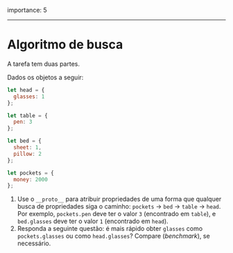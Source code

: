 importance: 5

---

# Algoritmo de busca

A tarefa tem duas partes.

Dados os objetos a seguir:

```js
let head = {
  glasses: 1
};

let table = {
  pen: 3
};

let bed = {
  sheet: 1,
  pillow: 2
};

let pockets = {
  money: 2000
};
```

1. Use o `__proto__` para atribuir propriedades de uma forma que qualquer busca de propriedades siga o caminho: `pockets` -> `bed` -> `table` -> `head`. Por exemplo, `pockets.pen` deve ter o valor `3` (encontrado em `table`), e `bed.glasses` deve ter o valor `1` (encontrado em `head`).
2. Responda a seguinte questão: é mais rápido obter `glasses` como `pockets.glasses` ou como `head.glasses`? Compare (*benchmark*), se necessário.
